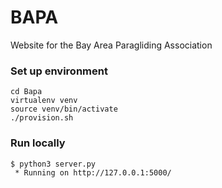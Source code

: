 # BAPA

Website for the Bay Area Paragliding Association

### Set up environment
```
cd Bapa
virtualenv venv
source venv/bin/activate
./provision.sh
```

### Run locally
```
$ python3 server.py 
 * Running on http://127.0.0.1:5000/
```
